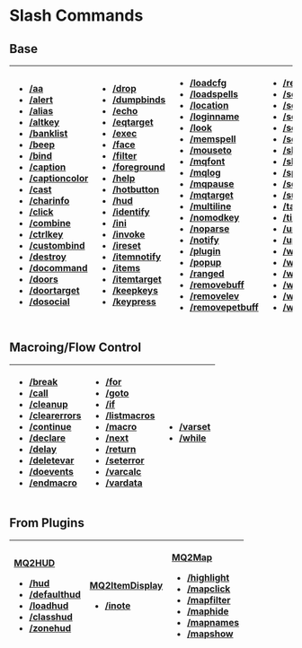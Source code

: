 # Slash Commands

## Base

<table>
  <thead>
    <tr>
      <th style="text-align:left">
        <ul>
          <li><a href="aa">/aa</a>
          </li>
          <li><a href="alert">/alert</a>
          </li>
          <li><a href="alias">/alias</a>
          </li>
          <li><a href="altkey">/altkey</a>
          </li>
          <li><a href="banklist">/banklist</a>
          </li>
          <li><a href="beep">/beep</a>
          </li>
          <li><a href="bind">/bind</a>
          </li>
          <li><a href="caption">/caption</a>
          </li>
          <li><a href="captioncolor">/captioncolor</a>
          </li>
          <li><a href="cast">/cast</a>
          </li>
          <li><a href="charinfo">/charinfo</a>
          </li>
          <li><a href="click">/click</a>
          </li>
          <li><a href="combine">/combine</a>
          </li>
          <li><a href="ctrlkey">/ctrlkey</a>
          </li>
          <li><a href="/plugins/core-plugins/mq2custombinds/custombind">/custombind</a>
          </li>
          <li><a href="destroy">/destroy</a>
          </li>
          <li><a href="docommand">/docommand</a>
          </li>
          <li><a href="doors">/doors</a>
          </li>
          <li><a href="doortarget">/doortarget</a>
          </li>
          <li><a href="dosocial">/dosocial</a>
          </li>
        </ul>
      </th>
      <th style="text-align:left">
        <ul>
          <li><a href="drop">/drop</a>
          </li>
          <li><a href="dumpbinds">/dumpbinds</a>
          </li>
          <li><a href="echo">/echo</a>
          </li>
          <li><a href="eqtarget">/eqtarget</a>
          </li>
          <li><a href="exec">/exec</a>
          </li>
          <li><a href="face">/face</a>
          </li>
          <li><a href="filter">/filter</a>
          </li>
          <li><a href="foreground">/foreground</a>
          </li>
          <li><a href="help">/help</a>
          </li>
          <li><a href="hotbutton">/hotbutton</a>
          </li>
          <li><a href="/plugins/core-plugins/mq2hud/hud">/hud</a>
          </li>
          <li><a href="identify">/identify</a>
          </li>
          <li><a href="ini">/ini</a>
          </li>
          <li><a href="invoke">/invoke</a>
          </li>
          <li><a href="ireset">/ireset</a>
          </li>
          <li><a href="itemnotify">/itemnotify</a>
          </li>
          <li><a href="items">/items</a>
          </li>
          <li><a href="itemtarget">/itemtarget</a>
          </li>
          <li><a href="keepkeys">/keepkeys</a>
          </li>
          <li><a href="keypress">/keypress</a>
          </li>
        </ul>
      </th>
      <th style="text-align:left">
        <ul>
          <li><a href="loadcfg">/loadcfg</a>
          </li>
          <li><a href="loadspells">/loadspells</a>
          </li>
          <li><a href="location">/location</a>
          </li>
          <li><a href="loginname">/loginname</a>
          </li>
          <li><a href="look">/look</a>
          </li>
          <li><a href="memspell">/memspell</a>
          </li>
          <li><a href="mouseto">/mouseto</a>
          </li>
          <li><a href="/plugins/core-plugins/mq2chatwnd/mqfont">/mqfont</a>
          </li>
          <li><a href="mqlog">/mqlog</a>
          </li>
          <li><a href="mqpause">/mqpause</a>
          </li>
          <li><a href="mqtarget">/mqtarget</a>
          </li>
          <li><a href="multiline">/multiline</a>
          </li>
          <li><a href="nomodkey">/nomodkey</a>
          </li>
          <li><a href="noparse">/noparse</a>
          </li>
          <li><a href="notify">/notify</a>
          </li>
          <li><a href="plugin">/plugin</a>
          </li>
          <li><a href="popup">/popup</a>
          </li>
          <li><a href="ranged">/ranged</a>
          </li>
          <li><a href="removebuff">/removebuff</a>
          </li>
          <li><a href="removelev">/removelev</a>
          </li>
          <li><a href="removepetbuff">/removepetbuff</a>
          </li>
        </ul>
      </th>
      <th style="text-align:left">
        <ul>
          <li><a href="reloadui">/reloadui</a>
          </li>
          <li><a href="screenmode">/screenmode</a>
          </li>
          <li><a href="sellitem">/sellitem</a>
          </li>
          <li><a href="setautorun">/setautorun</a>
          </li>
          <li><a href="setprio">/setprio</a>
          </li>
          <li><a href="setwintitle">/setwintitle</a>
          </li>
          <li><a href="shiftkey">/shiftkey</a>
          </li>
          <li><a href="skills">/skills</a>
          </li>
          <li><a href="spew">/spew</a>
          </li>
          <li><a href="squelch">/squelch</a>
          </li>
          <li><a href="substitute">/substitute</a>
          </li>
          <li><a href="mqtarget">/target</a>
          </li>
          <li><a href="timed">/timed</a>
          </li>
          <li><a href="unload">/unload</a>
          </li>
          <li><a href="updateitems">/updateitems</a>
          </li>
          <li><a href="where">/where</a>
          </li>
          <li><a href="who">/who</a>
          </li>
          <li><a href="whofilter">/whofilter</a>
          </li>
          <li><a href="whotarget">/whotarget</a>
          </li>
          <li><a href="windows">/windows</a>
          </li>
          <li><a href="windowstate">/windowstate</a>
          </li>
        </ul>
      </th>
    </tr>
  </thead>
  <tbody></tbody>
</table>

## Macroing/Flow Control

<table>
  <thead>
    <tr>
      <th style="text-align:left">
        <ul>
          <li><a href="break">/break</a>
          </li>
          <li><a href="call">/call</a>
          </li>
          <li><a href="cleanup">/cleanup</a>
          </li>
          <li><a href="clearerrors">/clearerrors</a>
          </li>
          <li><a href="continue">/continue</a>
          </li>
          <li><a href="declare">/declare</a>
          </li>
          <li><a href="delay">/delay</a>
          </li>
          <li><a href="deletevar">/deletevar</a>
          </li>
          <li><a href="doevents">/doevents</a>
          </li>
          <li><a href="endmacro">/endmacro</a>
          </li>
        </ul>
      </th>
      <th style="text-align:left">
        <ul>
          <li><a href="for">/for</a>
          </li>
          <li><a href="goto">/goto</a>
          </li>
          <li><a href="if">/if</a>
          </li>
          <li><a href="listmacros">/listmacros</a>
          </li>
          <li><a href="macro">/macro</a>
          </li>
          <li><a href="next">/next</a>
          </li>
          <li><a href="return">/return</a>
          </li>
          <li><a href="seterror">/seterror</a>
          </li>
          <li><a href="varcalc">/varcalc</a>
          </li>
          <li><a href="vardata">/vardata</a>
          </li>
        </ul>
      </th>
      <th style="text-align:left">
        <ul>
          <li><a href="varset">/varset</a>
          </li>
          <li><a href="while">/while</a>
          </li>
        </ul>
      </th>
    </tr>
  </thead>
  <tbody></tbody>
</table>

## From Plugins

<table>
  <thead>
    <tr>
      <th style="text-align:left">
        <p><a href="/plugins/core-plugins/mq2hud/">MQ2HUD</a>
        </p>
        <ul>
          <li><a href="/plugins/core-plugins/mq2hud/hud">/hud</a>
          </li>
          <li><a href="/plugins/core-plugins/mq2hud/defaulthud">/defaulthud</a>
          </li>
          <li><a href="/plugins/core-plugins/mq2hud/loadhud">/loadhud</a>
          </li>
          <li><a href="/plugins/core-plugins/mq2hud/classhud">/classhud</a>
          </li>
          <li><a href="/plugins/core-plugins/mq2hud/zonehud">/zonehud</a>
          </li>
        </ul>
      </th>
      <th style="text-align:left">
        <p><a href="/plugins/core-plugins/mq2itemdisplay/">MQ2ItemDisplay</a>
        </p>
        <ul>
          <li><a href="/plugins/core-plugins/mq2itemdisplay/inote">/inote</a>
          </li>
        </ul>
      </th>
      <th style="text-align:left">
        <p><a href="/plugins/core-plugins/mq2map/">MQ2Map</a>
        </p>
        <ul>
          <li><a href="/plugins/core-plugins/mq2map/highlight">/highlight</a>
          </li>
          <li><a href="/plugins/core-plugins/mq2map/mapclick">/mapclick</a>
          </li>
          <li><a href="/plugins/core-plugins/mq2map/mapfilter">/mapfilter</a>
          </li>
          <li><a href="/plugins/core-plugins/mq2map/maphide">/maphide</a>
          </li>
          <li><a href="/plugins/core-plugins/mq2map/mapnames">/mapnames</a>
          </li>
          <li><a href="/plugins/core-plugins/mq2map/mapshow">/mapshow</a>
          </li>
        </ul>
      </th>
    </tr>
  </thead>
  <tbody></tbody>
</table>

